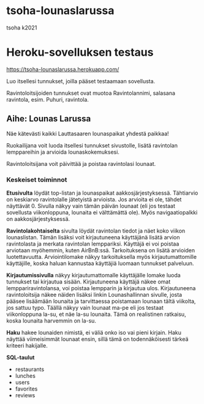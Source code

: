 # tsoha-lounaslarussa
tsoha k2021

# Heroku-sovelluksen testaus
https://tsoha-lounaslarussa.herokuapp.com/

Luo itsellesi tunnukset, joilla pääset testaamaan sovellusta.

Ravintoloitsijoiden tunnukset ovat muotoa Ravintolannimi, salasana ravintola, esim. Puhuri, ravintola.

## Aihe: Lounas Larussa
Näe kätevästi kaikki Lauttasaaren lounaspaikat yhdestä paikkaa!

Ruokailijana voit luoda itsellesi tunnukset sivustolle, lisätä ravintolan lemppareihin ja arvioida lounaskokemuksesi.

Ravintoloitsijana voit päivittää ja poistaa ravintolasi lounaat. 

### Keskeiset toiminnot

**Etusivulta** löydät top-listan ja lounaspaikat aakkosjärjestyksessä. Tähtiarvio on keskiarvo ravintolalle jätetyistä arvioista. Jos arvioita ei ole, tähdet näyttävät 0. Sivulla näkyy vain tämän päivän lounaat (eli jos testaat sovellusta viikonloppuna, lounaita ei välttämättä ole). Myös navigaatiopalkki on aakkosjärjestyksessä. 

**Ravintolakohtaiselta** sivulta löydät ravintolan tiedot ja näet koko viikon lounaslistan. Tämän lisäksi voit kirjautuneena käyttäjänä lisätä arvion ravintolasta ja merkata ravintolan lemppariksi. Käyttäjä ei voi poistaa arviotaan myöhemmin, kuten AirBnB:ssä. Tarkoituksena on lisätä arvioiden luotettavuutta. Arviointilomake näkyy tarkoituksella myös kirjautumattomille käyttäjille, koska haluan kannustaa käyttäjiä luomaan tunnukset palveluun. 

**Kirjautumissivulla** näkyy kirjautumattomalle käyttäjälle lomake luoda tunnukset tai kirjautua sisään.
Kirjautuneena käyttäjä näkee omat lemppariravintolansa, voi poistaa lempparin ja kirjautua ulos. 
Kirjautuneena ravintoloitsija näkee näiden lisäksi linkin Lounashallinnan sivulle, josta pääsee lisäämään lounaita ja tarvittaessa poistamaan lounaan tältä viikolta, jos sattuu typo. Täällä näkyy vain lounaat ma-pe eli jos testaat viikonloppuna la-su, et näe la-su lounaita. Tämä on realistinen ratkaisu, koska lounaita harvemmin on la-su. 

**Haku** hakee lounaiden nimistä, ei väliä onko iso vai pieni kirjain. Haku näyttää viimeisimmät lounaat ensin, sillä tämä on todennäköisesti tärkeä kriteeri hakijalle.

**SQL-taulut**
- restaurants
- lunches
- users
- favorites 
- reviews
